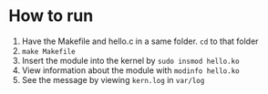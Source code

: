 # How to run
1. Have the Makefile and hello.c in a same folder. `cd` to that folder
2. `make Makefile`
3. Insert the module into the kernel by `sudo insmod hello.ko`
3. View information about the module with `modinfo hello.ko`
4. See the message by viewing `kern.log` in `var/log`
